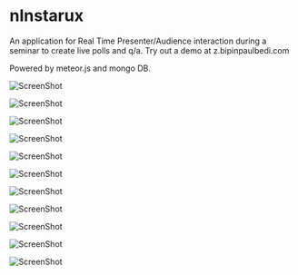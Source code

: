 # nInstarux
An application for Real Time Presenter/Audience interaction during a seminar to create live polls and q/a.
Try out a demo at z.bipinpaulbedi.com

Powered by meteor.js and mongo DB.

![ScreenShot](https://dl.dropboxusercontent.com/u/686781/Screenshot%20for%20Github/nInstarux/Screen%20Shot%202016-01-08%20at%2010.34.56%20AM.png)

![ScreenShot](https://dl.dropboxusercontent.com/u/686781/Screenshot%20for%20Github/nInstarux/Screen%20Shot%202016-01-08%20at%2010.27.42%20AM.png)

![ScreenShot](https://dl.dropboxusercontent.com/u/686781/Screenshot%20for%20Github/nInstarux/Screen%20Shot%202016-01-08%20at%2010.28.12%20AM.png)

![ScreenShot](https://dl.dropboxusercontent.com/u/686781/Screenshot%20for%20Github/nInstarux/Screen%20Shot%202016-01-08%20at%2010.28.32%20AM.png)

![ScreenShot](https://dl.dropboxusercontent.com/u/686781/Screenshot%20for%20Github/nInstarux/Screen%20Shot%202016-01-08%20at%2010.28.42%20AM.png)

![ScreenShot](https://dl.dropboxusercontent.com/u/686781/Screenshot%20for%20Github/nInstarux/Screen%20Shot%202016-01-08%20at%2010.29.54%20AM.png)

![ScreenShot](https://dl.dropboxusercontent.com/u/686781/Screenshot%20for%20Github/nInstarux/Screen%20Shot%202016-01-08%20at%2010.30.56%20AM.png)

![ScreenShot](https://dl.dropboxusercontent.com/u/686781/Screenshot%20for%20Github/nInstarux/Screen%20Shot%202016-01-08%20at%2010.31.44%20AM.png)

![ScreenShot](https://dl.dropboxusercontent.com/u/686781/Screenshot%20for%20Github/nInstarux/Screen%20Shot%202016-01-08%20at%2010.33.40%20AM.png)

![ScreenShot](https://dl.dropboxusercontent.com/u/686781/Screenshot%20for%20Github/nInstarux/Screen%20Shot%202016-01-08%20at%2010.34.19%20AM.png)

![ScreenShot](https://dl.dropboxusercontent.com/u/686781/Screenshot%20for%20Github/nInstarux/Screen%20Shot%202016-01-08%20at%2010.34.33%20AM.png)
